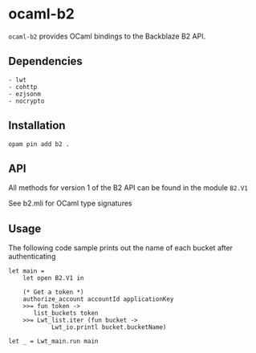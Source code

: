 # ocaml-b2

`ocaml-b2` provides OCaml bindings to the Backblaze B2 API.

## Dependencies

    - lwt
    - cohttp
    - ezjsonm
    - nocrypto

## Installation

    opam pin add b2 .

## API

All  methods for version 1 of the B2 API can be found in the module `B2.V1`

See b2.mli for OCaml type signatures

## Usage

The following code sample prints out the name of each bucket after authenticating

    let main =
        let open B2.V1 in

        (* Get a token *)
        authorize_account accountId applicationKey
        >>= fun token ->
           list_buckets token
        >>= Lwt_list.iter (fun bucket ->
                Lwt_io.printl bucket.bucketName)

    let _ = Lwt_main.run main


